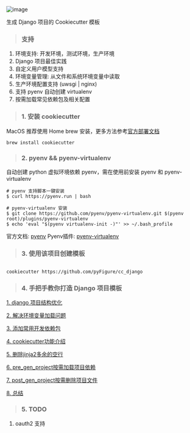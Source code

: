 ![image](https://github.com/pyfs/cc_django/blob/master/images/installing.jpg)

生成 Django 项目的 Cookiecutter 模板

> ### 支持

1. 环境支持: 开发环境，测试环境，生产环境
2. Django 项目最佳实践
3. 自定义用户模型支持
4. 环境变量管理: 从文件和系统环境变量中读取
5. 生产环境配置支持 (uwsgi | nginx)
6. 支持 pyenv 自动创建 virtualenv
7. 按需加载常见依赖包及相关配置

> ### 1. 安装 cookiecutter

MacOS 推荐使用 Home brew 安装，更多方法参考[官方部署文档](https://cookiecutter.readthedocs.io/en/1.7.0/installation.html)

```shell script
brew install cookiecutter
```

> ### 2. pyenv && pyenv-virtualenv

自动创建 python 虚拟环境依赖 pyenv，需在使用前安装 pyenv 和 pyenv-virtualenv

```shell script
# pyenv 支持脚本一键安装
$ curl https://pyenv.run | bash

# pyenv-virtualenv 安装
$ git clone https://github.com/pyenv/pyenv-virtualenv.git $(pyenv root)/plugins/pyenv-virtualenv
$ echo 'eval "$(pyenv virtualenv-init -)"' >> ~/.bash_profile
```

官方文档: [pyenv](https://github.com/pyenv/pyenv)
Pyenv插件: [pyenv-virtualenv](https://github.com/pyenv/pyenv-virtualenv)

> ### 3. 使用该项目创建模板

```shell script

cookiecutter https://github.com/pyFigure/cc_django

```

> ### 4. 手把手教你打造 Django 项目模板

[1. django 项目结构优化](https://github.com/pyfs/cc_django/blob/master/docs/1.%20django%20%E9%A1%B9%E7%9B%AE%E7%BB%93%E6%9E%84%E4%BC%98%E5%8C%96.md)

[2. 解决环境变量加载问题](https://github.com/pyfs/cc_django/blob/master/docs/2.%20%E8%A7%A3%E5%86%B3%E7%8E%AF%E5%A2%83%E5%8F%98%E9%87%8F%E5%8A%A0%E8%BD%BD%E9%97%AE%E9%A2%98.md)

[3. 添加常用开发依赖包](https://github.com/pyfs/cc_django/blob/master/docs/3.%20%E6%B7%BB%E5%8A%A0%E5%B8%B8%E7%94%A8%E5%BC%80%E5%8F%91%E4%BE%9D%E8%B5%96%E5%8C%85.md)

[4. cookiecutter功能介绍](https://github.com/pyfs/cc_django/blob/master/docs/4.%20cookiecutter%E5%8A%9F%E8%83%BD%E4%BB%8B%E7%BB%8D.md)

[5. 删除jinja2多余的空行](https://github.com/pyfs/cc_django/blob/master/docs/5.%20%E5%88%A0%E9%99%A4jinja2%E5%A4%9A%E4%BD%99%E7%9A%84%E7%A9%BA%E8%A1%8C.md)

[6. pre_gen_project按需加载项目依赖](https://github.com/pyfs/cc_django/blob/master/docs/6.%20pre_gen_project%E6%8C%89%E9%9C%80%E5%8A%A0%E8%BD%BD%E9%A1%B9%E7%9B%AE%E4%BE%9D%E8%B5%96.md)

[7. post_gen_project按需删除项目文件](https://github.com/pyfs/cc_django/blob/master/docs/7.%20post_gen_project%E6%8C%89%E9%9C%80%E5%88%A0%E9%99%A4%E9%A1%B9%E7%9B%AE%E6%96%87%E4%BB%B6.md)

[8. 总结](https://github.com/pyfs/cc_django/blob/master/docs/8.%20%E6%80%BB%E7%BB%93.md)


> ### 5. TODO

1. oauth2 支持
